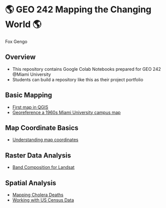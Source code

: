 # :earth_americas: GEO 242 Mapping the Changing World :earth_americas:

Fox Gengo

## Overview
- This repository contains Google Colab Notebooks prepared for GEO 242 @Miami University
- Students can build a repository like this as their project portfolio

## Basic Mapping

- [First map in QGIS](https://github.com/109snails/gis-project-portfolio-geo242/blob/main/basic-mapping/first-qgis-mapping.ipynb)
- [Georeference a 1960s Miami University campus map](https://github.com/109snails/gis-project-portfolio-geo242/blob/main/basic-mapping/historical-mapping.ipynb)

## Map Coordinate Basics

- [Understanding map coordinates](https://github.com/109snails/gis-project-portfolio-geo242/blob/main/map-coordinate-basics/understanding-coordinates.ipynb)

## Raster Data Analysis

- [Band Composition for Landsat](https://github.com/109snails/gis-project-portfolio-geo242/blob/main/raster-data-analysis/band-composition-for-landsat.ipynb)

## Spatial Analysis

- [Mapping Cholera Deaths](https://github.com/109snails/gis-project-portfolio-geo242/blob/main/Spatial_Analysis/mapping-cholera-deaths)
- [Working with US Census Data](https://github.com/109snails/gis-project-portfolio-geo242/blob/main/spatial-analysis/Working_with_US_Census_Data.ipynb)

